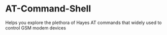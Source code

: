 # AT-Command-Shell
Helps you explore the plethora of Hayes AT commands that widely used to control GSM modem devices
